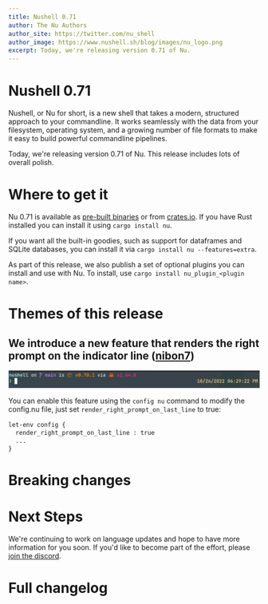 ```yaml
---
title: Nushell 0.71
author: The Nu Authors
author_site: https://twitter.com/nu_shell
author_image: https://www.nushell.sh/blog/images/nu_logo.png
excerpt: Today, we're releasing version 0.71 of Nu. 
---
```


# Nushell 0.71

Nushell, or Nu for short, is a new shell that takes a modern, structured approach to your commandline. It works seamlessly with the data from your filesystem, operating system, and a growing number of file formats to make it easy to build powerful commandline pipelines.

Today, we're releasing version 0.71 of Nu. This release includes lots of overall polish.

<!-- more -->

# Where to get it

Nu 0.71 is available as [pre-built binaries](https://github.com/nushell/nushell/releases/tag/0.71.0) or from [crates.io](https://crates.io/crates/nu). If you have Rust installed you can install it using `cargo install nu`.

If you want all the built-in goodies, such as support for dataframes and SQLite databases, you can install it via `cargo install nu --features=extra`.

As part of this release, we also publish a set of optional plugins you can install and use with Nu. To install, use `cargo install nu_plugin_<plugin name>`.

# Themes of this release

## We introduce a new feature that renders the right prompt on the indicator line ([nibon7](https://github.com/nushell/nushell/pull/6781))

![Right prompt](../assets/images/right_prompt.png)

You can enable this feature using the `config nu` command to modify the config.nu file, just set `render_right_prompt_on_last_line` to true:

```
let-env config {
  render_right_prompt_on_last_line : true
  ...
}
```

# Breaking changes


# Next Steps

We're continuing to work on language updates and hope to have more information for you soon. If you'd like to become part of the effort, please [join the discord](https://discord.gg/NtAbbGn).

# Full changelog
